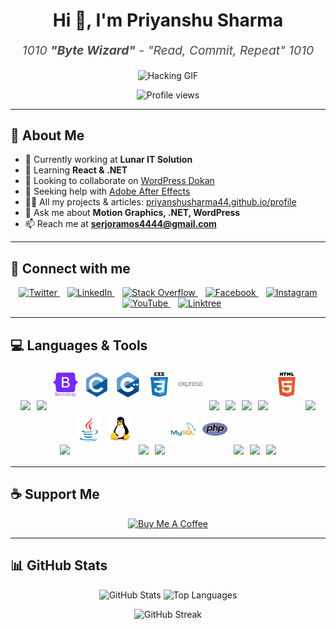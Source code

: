 <!--
  README Profile for Priyanshu Sharma
  Modern, professional, stylish, and clean
-->

<h1 align="center">Hi 👋, I'm <b>Priyanshu Sharma</b></h1>
<p align="center" style="font-size: 1.2rem; font-style: italic; color: #4a4a4a;">
  1010 <b>"Byte Wizard"</b> - "Read, Commit, Repeat" 1010
</p>

<p align="center">
  <img alt="Hacking GIF" src="https://media.tenor.com/rePDfDWO3XoAAAAd/hacking.gif" width="400" />
</p>

<p align="center">
  <img src="https://komarev.com/ghpvc/?username=priyanshusharma44&label=Profile%20views&color=0e75b6&style=flat" alt="Profile views" />
</p>

---

## 🚀 About Me

- 🔭 Currently working at **Lunar IT Solution**
- 🌱 Learning **React & .NET**
- 👯 Looking to collaborate on [WordPress Dokan](https://wordpress.org/plugins/dokan-lite/)
- 🤝 Seeking help with [Adobe After Effects](https://www.adobe.com/products/aftereffects.html)
- 👨‍💻 All my projects & articles: [priyanshusharma44.github.io/profile](https://priyanshusharma44.github.io/profile/)
- 💬 Ask me about **Motion Graphics, .NET, WordPress**
- 📫 Reach me at **serjoramos4444@gmail.com**

---

## 🔗 Connect with me

<p align="center">
  <a href="https://twitter.com/kattelpriyanshu" target="_blank" rel="noopener">
    <img alt="Twitter" src="https://img.shields.io/twitter/follow/kattelpriyanshu?logo=twitter&style=social" />
  </a>
  <a href="https://linkedin.com/in/priyanshusharma44" target="_blank" rel="noopener" style="margin-left:12px;">
    <img alt="LinkedIn" src="https://img.shields.io/badge/LinkedIn-Priyanshu%20Sharma-blue?logo=linkedin&style=social" />
  </a>
  <a href="https://stackoverflow.com/users/your_userid_here" target="_blank" rel="noopener" style="margin-left:12px;">
    <img alt="Stack Overflow" src="https://img.shields.io/badge/StackOverflow-Priyanshu-orange?logo=stackoverflow&style=social" />
  </a>
  <a href="https://facebook.com/priyanshusharma44" target="_blank" rel="noopener" style="margin-left:12px;">
    <img alt="Facebook" src="https://img.shields.io/badge/Facebook-Priyanshu-blue?logo=facebook&style=social" />
  </a>
  <a href="https://instagram.com/priyanshu.efx" target="_blank" rel="noopener" style="margin-left:12px;">
    <img alt="Instagram" src="https://img.shields.io/badge/Instagram-priyanshu.efx-purple?logo=instagram&style=social" />
  </a>
  <a href="https://youtube.com/c/priyanshukattel" target="_blank" rel="noopener" style="margin-left:12px;">
    <img alt="YouTube" src="https://img.shields.io/badge/YouTube-Priyanshu-red?logo=youtube&style=social" />
  </a>
  <a href="https://linktr.ee/priyanshuefx" target="_blank" rel="noopener" style="margin-left:12px;">
    <img alt="Linktree" src="https://img.shields.io/badge/Linktree-Priyanshu-green?logo=linktree&style=social" />
  </a>
</p>

---

## 💻 Languages & Tools

<p align="center" style="font-size: 0;">
  <a href="https://www.arduino.cc/" target="_blank" rel="noreferrer" title="Arduino">
    <img src="https://cdn.worldvectorlogo.com/logos/arduino-1.svg" alt="arduino" width="40" height="40" style="margin: 5px" />
  </a>
  <a href="https://www.blender.org/" target="_blank" rel="noreferrer" title="Blender">
    <img src="https://download.blender.org/branding/community/blender_community_badge_white.svg" alt="blender" width="40" height="40" style="margin: 5px" />
  </a>
  <a href="https://getbootstrap.com" target="_blank" rel="noreferrer" title="Bootstrap">
    <img src="https://raw.githubusercontent.com/devicons/devicon/master/icons/bootstrap/bootstrap-plain-wordmark.svg" alt="bootstrap" width="40" height="40" style="margin: 5px" />
  </a>
  <a href="https://www.cprogramming.com/" target="_blank" rel="noreferrer" title="C">
    <img src="https://raw.githubusercontent.com/devicons/devicon/master/icons/c/c-original.svg" alt="c" width="40" height="40" style="margin: 5px" />
  </a>
  <a href="https://www.w3schools.com/cpp/" target="_blank" rel="noreferrer" title="C++">
    <img src="https://raw.githubusercontent.com/devicons/devicon/master/icons/cplusplus/cplusplus-original.svg" alt="cplusplus" width="40" height="40" style="margin: 5px" />
  </a>
  <a href="https://www.w3schools.com/css/" target="_blank" rel="noreferrer" title="CSS3">
    <img src="https://raw.githubusercontent.com/devicons/devicon/master/icons/css3/css3-original-wordmark.svg" alt="css3" width="40" height="40" style="margin: 5px" />
  </a>
  <a href="https://expressjs.com" target="_blank" rel="noreferrer" title="Express.js">
    <img src="https://raw.githubusercontent.com/devicons/devicon/master/icons/express/express-original-wordmark.svg" alt="express" width="40" height="40" style="margin: 5px" />
  </a>
  <a href="https://www.figma.com/" target="_blank" rel="noreferrer" title="Figma">
    <img src="https://www.vectorlogo.zone/logos/figma/figma-icon.svg" alt="figma" width="40" height="40" style="margin: 5px" />
  </a>
  <a href="https://flutter.dev" target="_blank" rel="noreferrer" title="Flutter">
    <img src="https://www.vectorlogo.zone/logos/flutterio/flutterio-icon.svg" alt="flutter" width="40" height="40" style="margin: 5px" />
  </a>
  <a href="https://www.framer.com/" target="_blank" rel="noreferrer" title="Framer">
    <img src="https://www.vectorlogo.zone/logos/framer/framer-icon.svg" alt="framer" width="40" height="40" style="margin: 5px" />
  </a>
  <a href="https://git-scm.com/" target="_blank" rel="noreferrer" title="Git">
    <img src="https://www.vectorlogo.zone/logos/git-scm/git-scm-icon.svg" alt="git" width="40" height="40" style="margin: 5px" />
  </a>
  <a href="https://www.w3.org/html/" target="_blank" rel="noreferrer" title="HTML5">
    <img src="https://raw.githubusercontent.com/devicons/devicon/master/icons/html5/html5-original-wordmark.svg" alt="html5" width="40" height="40" style="margin: 5px" />
  </a>
  <a href="https://www.adobe.com/in/products/illustrator.html" target="_blank" rel="noreferrer" title="Adobe Illustrator">
    <img src="https://www.vectorlogo.zone/logos/adobe_illustrator/adobe_illustrator-icon.svg" alt="illustrator" width="40" height="40" style="margin: 5px" />
  </a>
  <a href="https://www.invisionapp.com/" target="_blank" rel="noreferrer" title="Invision">
    <img src="https://www.vectorlogo.zone/logos/invisionapp/invisionapp-icon.svg" alt="invision" width="40" height="40" style="margin: 5px" />
  </a>
  <a href="https://www.java.com" target="_blank" rel="noreferrer" title="Java">
    <img src="https://raw.githubusercontent.com/devicons/devicon/master/icons/java/java-original.svg" alt="java" width="40" height="40" style="margin: 5px" />
  </a>
  <a href="https://www.linux.org/" target="_blank" rel="noreferrer" title="Linux">
    <img src="https://raw.githubusercontent.com/devicons/devicon/master/icons/linux/linux-original.svg" alt="linux" width="40" height="40" style="margin: 5px" />
  </a>
  <a href="https://www.mathworks.com/" target="_blank" rel="noreferrer" title="Matlab">
    <img src="https://upload.wikimedia.org/wikipedia/commons/2/21/Matlab_Logo.png" alt="matlab" width="40" height="40" style="margin: 5px" />
  </a>
  <a href="https://www.microsoft.com/en-us/sql-server" target="_blank" rel="noreferrer" title="MS SQL Server">
    <img src="https://www.svgrepo.com/show/303229/microsoft-sql-server-logo.svg" alt="mssql" width="40" height="40" style="margin: 5px" />
  </a>
  <a href="https://www.mysql.com/" target="_blank" rel="noreferrer" title="MySQL">
    <img src="https://raw.githubusercontent.com/devicons/devicon/master/icons/mysql/mysql-original-wordmark.svg" alt="mysql" width="40" height="40" style="margin: 5px" />
  </a>
  <a href="https://www.php.net" target="_blank" rel="noreferrer" title="PHP">
    <img src="https://raw.githubusercontent.com/devicons/devicon/master/icons/php/php-original.svg" alt="php" width="40" height="40" style="margin: 5px" />
  </a>
  <a href="https://www.sketch.com/" target="_blank" rel="noreferrer" title="Sketch">
    <img src="https://www.vectorlogo.zone/logos/sketchapp/sketchapp-icon.svg" alt="sketch" width="40" height="40" style="margin: 5px" />
  </a>
  <a href="https://unity.com/" target="_blank" rel="noreferrer" title="Unity">
    <img src="https://www.vectorlogo.zone/logos/unity3d/unity3d-icon.svg" alt="unity" width="40" height="40" style="margin: 5px" />
  </a>
  <a href="https://unrealengine.com/" target="_blank" rel="noreferrer" title="Unreal Engine">
    <img src="https://raw.githubusercontent.com/kenangundogan/fontisto/036b7eca71aab1bef8e6a0518f7329f13ed62f6b/icons/svg/brand/unreal-engine.svg" alt="unreal" width="40" height="40" style="margin: 5px" />
  </a>
 
</p>

---

## ☕ Support Me

<p align="center">
  <a href="https://www.buymeacoffee.com/PriyanshuSharma" target="_blank" rel="noopener">
    <img src="https://cdn.buymeacoffee.com/buttons/v2/default-yellow.png" alt="Buy Me A Coffee" height="50" />
  </a>
</p>

---

## 📊 GitHub Stats

<p align="center">
  <img src="https://github-readme-stats.vercel.app/api?username=priyanshusharma44&show_icons=true&locale=en&theme=radical" alt="GitHub Stats" width="48%" />
  <img src="https://github-readme-stats.vercel.app/api/top-langs/?username=priyanshusharma44&layout=compact&theme=radical" alt="Top Languages" width="48%" />
</p>

<p align="center">
  <img src="https://github-readme-streak-stats.herokuapp.com/?user=priyanshusharma44&theme=radical" alt="GitHub Streak" />
</p>
